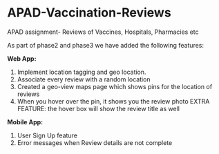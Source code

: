 # APAD-Vaccination-Reviews
APAD assignment- Reviews of Vaccines, Hospitals, Pharmacies etc

As part of phase2 and phase3 we have added the following features:

**Web App:**
  1. Implement location tagging and geo location.
  2. Associate every review with a random location
  3. Created a geo-view maps page which shows pins for the location of reviews
  4. When you hover over the pin, it shows you the review photo EXTRA FEATURE: the hover box will show the review title as well

**Mobile App:**
  1. User Sign Up feature
  2. Error messages when Review details are not complete
